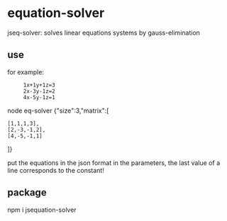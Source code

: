 # equation-solver

jseq-solver: solves linear equations systems by gauss-elimination

## use
for example:

         1x+1y+1z=3
         2x-3y-1z=2
         4x-5y-1z=1


node eq-solver {\"size\":3,\"matrix\":[

    [1,1,1,3],
    [2,-3,-1,2],
    [4,-5,-1,1]

]}

put the equations in the json format in the parameters, the last value of a line corresponds to the constant!

## package 
npm i jsequation-solver


